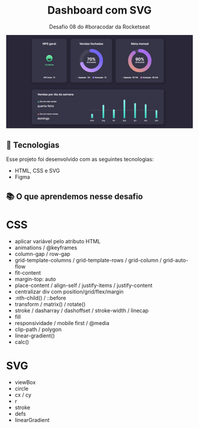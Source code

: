 <h1 align="center"> Dashboard com SVG </h1>

<p align="center">
Desafio 08 do #boracodar da Rocketseat <br/>
</p>

</div>


![preview](./assets/Dashbord.png)

<div style="display: inline_block">

## 🚀 Tecnologias

Esse projeto foi desenvolvido com as seguintes tecnologias:

- HTML, CSS e SVG
- Figma

## 📚 O que aprendemos nesse desafio

# CSS

- aplicar variável pelo atributo HTML
- animations / @keyframes
- column-gap / row-gap
- grid-template-columns / grid-template-rows / grid-column / grid-auto-flow
- fit-content
- margin-top: auto
- place-content / align-self / justify-items / justify-content
- centralizar div com position/grid/flex/margin
- :nth-child() / ::before
- transform / matrix() / rotate()
- stroke / dasharray / dashoffset / stroke-width / linecap
- fill
- responsividade / mobile first / @media
- clip-path / polygon
- linear-gradient()
- calc()

# SVG

- viewBox
- circle
- cx / cy
- r
- stroke
- defs
- linearGradient

